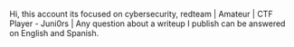 Hi, this account its focused on cybersecurity, redteam
|
Amateur
|
CTF Player - Juni0rs
|
Any question about a writeup I publish can be answered on English and Spanish.
